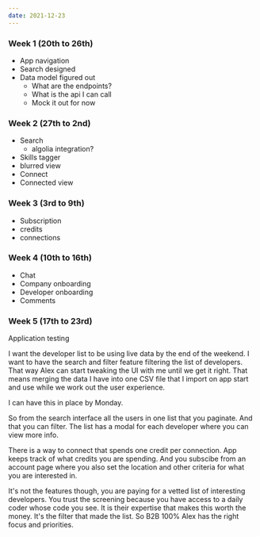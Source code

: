 ```yaml
---
date: 2021-12-23
---
```


### Week 1 (20th to 26th)
- App navigation
- Search designed
- Data model figured out
	- What are the endpoints?
	- What is the api I can call
	- Mock it out for now

### Week 2 (27th to 2nd)
- Search
	- algolia integration?
- Skills tagger
- blurred view
- Connect
- Connected view

### Week 3 (3rd to 9th)
- Subscription
- credits
- connections

### Week 4 (10th to 16th)
- Chat
- Company onboarding
- Developer onboarding
- Comments

### Week 5 (17th to 23rd)
Application testing

I want the developer list to be using live data by the end of the weekend. I want to have the search and filter feature filtering the list of developers. That way Alex can start tweaking the UI with me until we get it right. That means merging the data I have into one CSV file that I import on app start and use while we work out the user experience.

I can have this in place by Monday.

So from the search interface all the users in one list that you paginate. And that you can filter. The list has a modal for each developer where you can view more info.

There is a way to connect that spends one credit per connection. App keeps track of what credits you are spending. And you subscibe from an account page where you also set the location and other criteria for what you are interested in.

It's not the features though, you are paying for a vetted list of interesting developers. You trust the screening because you have access to a daily coder whose code you see. It is their expertise that makes this worth the money. It's the filter that made the list. So B2B 100% Alex has the right focus and priorities.

